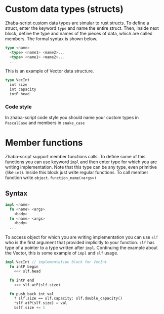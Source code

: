 # Custom data types (structs)

Zhaba-script custom data types are simular to rust structs. To define a struct, enter the keyword `type` and name the entire struct. Then, inside next block, define the type and names of the pieces of data, which are called members. The formal syntax is shown below.

```rust
type <name>
  <type> <name1> <name2>...
  <type> <name1> <name2>...
  ...
```

This is an example of Vector data structure.

```rust
type VecInt
  int size
  int capacity
  intP head
```

### Code style
In zhaba-script code style you should name your custom types in `PascalCase` and members in `snake_case`

# Member functions

Zhaba-script support member functions calls. To define some of this functions you can use keyword `impl` and then enter type for which you are writing implementation. Note that this type can be any type, even primitive (like `int`). Inside this block just write regular functions. To call member function write `object.function_name(<args>)`

## Syntax

```rust
impl <name>
  fn <name> <args>
    <body>
  fn <name> <args>
    <body>
  ...
```

To access object for which you are writing implementation you can use `slf` who is the first argument that provided implicitly to your function. `slf` has type of a pointer to a type written after `impl`.
Continuing the example about the Vector, this is some example of `impl` and `slf` usage.

```rust
impl VecInt // implementation block for VecInt
  fn intP begin
    <<< slf.head

  fn intP end
    <<< slf.atP(slf.size)

  fn push_back int val
    ? slf.size == slf.capacity: slf.double_capacity()
    *slf.atP(slf.size) = val
    &slf.size += 1
```
